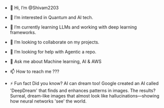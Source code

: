 - 👋 Hi, I’m @Shivam2203
- 👀 I’m interested in Quantum and AI tech.
- 🌱 I’m currently learning LLMs and working with deep learning frameworks.

- 👯 I’m looking to collaborate on my projects.

- 🤝 I’m looking for help with Agentic a repo.

- 💬 Ask me about Machine learning, AI & AWS

- 📫 How to reach me  ???

- ⚡ Fun fact Did you know? AI can dream too! Google created an AI called 'DeepDream' that finds and enhances patterns in images. The results? Surreal, dream-like images that almost look like hallucinations—showing how neural networks 'see' the world.

<!---
Shivam2203/Shivam2203 is a ✨ special ✨ repository because its `README.md` (this file) appears on your GitHub profile.
You can click the Preview link to take a look at your changes.
--->
